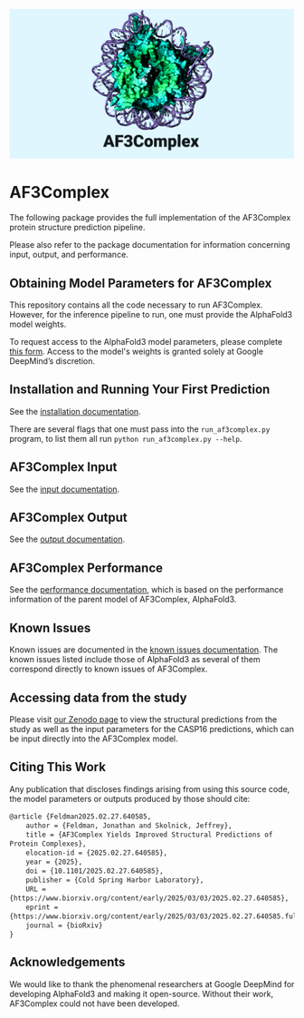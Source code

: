 ![header](docs/header.png)

# AF3Complex

The following package provides the full implementation of the AF3Complex protein
structure prediction pipeline.

Please also refer to the package documentation for information concerning input, output, 
and performance.

## Obtaining Model Parameters for AF3Complex

This repository contains all the code necessary to run AF3Complex. However, 
for the inference pipeline to run, one must provide the AlphaFold3 model weights. 

To request access to the AlphaFold3 model parameters, please complete
[this form](https://forms.gle/svvpY4u2jsHEwWYS6). Access to the model's weights
is granted solely at Google DeepMind’s discretion.

## Installation and Running Your First Prediction

See the [installation documentation](docs/installation.md).

There are several flags that one must pass into the `run_af3complex.py` program, to
list them all run `python run_af3complex.py --help`. 

## AF3Complex Input

See the [input documentation](docs/input.md).

## AF3Complex Output

See the [output documentation](docs/output.md).

## AF3Complex Performance

See the [performance documentation](docs/performance.md), which is based on the performance
information of the parent model of AF3Complex, AlphaFold3.

## Known Issues

Known issues are documented in the
[known issues documentation](docs/known_issues.md). The known issues listed include
those of AlphaFold3 as several of them correspond directly to known issues of AF3Complex. 

## Accessing data from the study

Please visit [our Zenodo page](https://zenodo.org/records/14927488?token=eyJhbGciOiJIUzUxMiJ9.eyJpZCI6IjNmMTMwYzNmLTNmZjItNGFlZS1iNDUyLWU2Njc5ZDlkMTYyYSIsImRhdGEiOnt9LCJyYW5kb20iOiJhYmQ5NjZiODM2OTdiZjQ2OWZjYjFjZjNlYzFjNTRmMSJ9.F40J_RC-u3dAoBpGpYWaXc8bp3N3_Ynl4et50HLpo2dhBNr58mX0eiu4yFajVB28fPsu3xRg6j2PXaxHEPI-DA) to view the structural predictions from the study 
as well as the input parameters for the CASP16 predictions, which can be input directly
into the AF3Complex model. 


## Citing This Work

Any publication that discloses findings arising from using this source code, the
model parameters or outputs produced by those should cite:

```
@article {Feldman2025.02.27.640585,
	author = {Feldman, Jonathan and Skolnick, Jeffrey},
	title = {AF3Complex Yields Improved Structural Predictions of Protein Complexes},
	elocation-id = {2025.02.27.640585},
	year = {2025},
	doi = {10.1101/2025.02.27.640585},
	publisher = {Cold Spring Harbor Laboratory},
	URL = {https://www.biorxiv.org/content/early/2025/03/03/2025.02.27.640585},
	eprint = {https://www.biorxiv.org/content/early/2025/03/03/2025.02.27.640585.full.pdf},
	journal = {bioRxiv}
}
```


## Acknowledgements

We would like to thank the phenomenal researchers at Google DeepMind for developing AlphaFold3 and making it 
open-source. Without their work, AF3Complex could not have been developed. 





